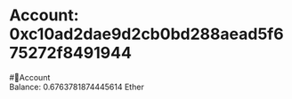 
Account: 0xc10ad2dae9d2cb0bd288aead5f675272f8491944
===================================================
  
#📜Account  
Balance: 0.6763781874445614 Ether
